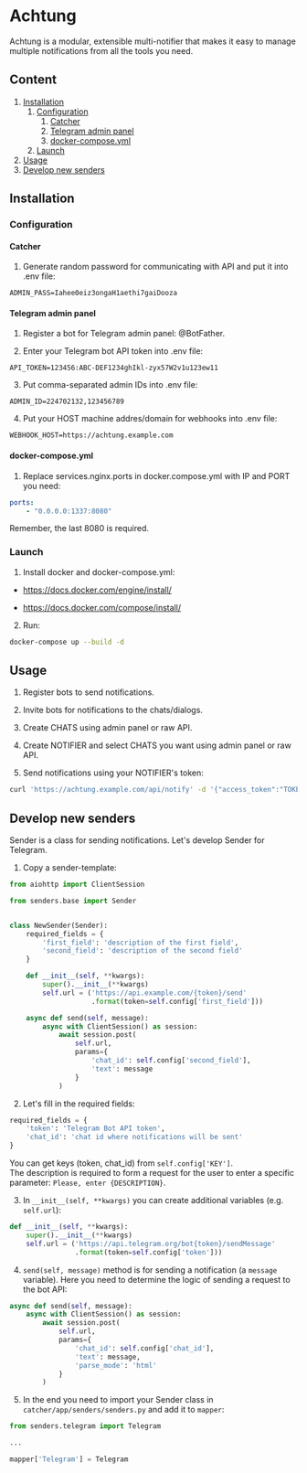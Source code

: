 # Achtung

Achtung is a modular, extensible multi-notifier that makes it easy to manage multiple notifications from all the tools you need.

## Content

1. [Installation](#installation)
    1. [Configuration](#configuration)
        1. [Catcher](#catcher)
        2. [Telegram admin panel](#telegram-admin-panel)
        3. [docker-compose.yml](#docker-composeyml)
    2. [Launch](#launch)
2. [Usage](#usage)
3. [Develop new senders](#develop-new-senders)

## Installation

### Configuration

#### Catcher

1. Generate random password for communicating with API and put it into .env file:

```env
ADMIN_PASS=Iahee0eiz3ongaH1aethi7gaiDooza
```

#### Telegram admin panel

1. Register a bot for Telegram admin panel: @BotFather.

2. Enter your Telegram bot API token into .env file:

```env
API_TOKEN=123456:ABC-DEF1234ghIkl-zyx57W2v1u123ew11
```

3. Put comma-separated admin IDs into .env file:

```env
ADMIN_ID=224702132,123456789
```

4. Put your HOST machine addres/domain for webhooks into .env file:

```env
WEBHOOK_HOST=https://achtung.example.com
```

#### docker-compose.yml

1. Replace services.nginx.ports in docker.compose.yml with IP and PORT you need:

```yml
ports:
    - "0.0.0.0:1337:8080"
```

Remember, the last 8080 is required.

### Launch

1. Install docker and docker-compose.yml:

* https://docs.docker.com/engine/install/

* https://docs.docker.com/compose/install/

2. Run:

```bash
docker-compose up --build -d
```

## Usage

1. Register bots to send notifications.

2. Invite bots for notifications to the chats/dialogs.

3. Create CHATS using admin panel or raw API.

4. Create NOTIFIER and select CHATS you want using admin panel or raw API.

5. Send notifications using your NOTIFIER's token:

```bash
curl 'https://achtung.example.com/api/notify' -d '{"access_token":"TOKEN_HERE", "message":"NOTIFICATIONS_HERE"}'
```

## Develop new senders

Sender is a class for sending notifications. Let's develop Sender for Telegram.

1. Copy a sender-template:

```python
from aiohttp import ClientSession

from senders.base import Sender


class NewSender(Sender):
    required_fields = {
        'first_field': 'description of the first field',
        'second_field': 'description of the second field'
    }

    def __init__(self, **kwargs):
        super().__init__(**kwargs)
        self.url = ('https://api.example.com/{token}/send'
                    .format(token=self.config['first_field']))

    async def send(self, message):
        async with ClientSession() as session:
            await session.post(
                self.url,
                params={
                    'chat_id': self.config['second_field'],
                    'text': message
                }
            )

```

2. Let's fill in the required fields:

```python
required_fields = {
    'token': 'Telegram Bot API token',
    'chat_id': 'chat id where notifications will be sent'
}
```

You can get keys (token, chat_id) from `self.config['KEY']`.</br>
The description is required to form a request for the user to enter a specific parameter: `Please, enter {DESCRIPTION}`.

3. In `__init__(self, **kwargs)` you can create additional variables (e.g. `self.url`):

```python
def __init__(self, **kwargs):
    super().__init__(**kwargs)
    self.url = ('https://api.telegram.org/bot{token}/sendMessage'
                .format(token=self.config['token']))
```

4. `send(self, message)`  method is for sending a notification (a `message` variable). Here you need to determine the logic of sending a request to the bot API:

```python
async def send(self, message):
    async with ClientSession() as session:
        await session.post(
            self.url,
            params={
                'chat_id': self.config['chat_id'],
                'text': message,
                'parse_mode': 'html'
            }
        )
```

5. In the end you need to import your Sender class in `catcher/app/senders/senders.py` and add it to `mapper`:

```python
from senders.telegram import Telegram

...

mapper['Telegram'] = Telegram
```
